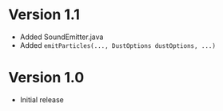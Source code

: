 # Version 1.1

- Added SoundEmitter.java
- Added ``emitParticles(..., DustOptions dustOptions, ...)``

# Version 1.0

- Initial release
